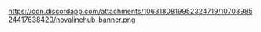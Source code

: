 https://cdn.discordapp.com/attachments/1063180819952324719/1070398524417638420/novalinehub-banner.png
